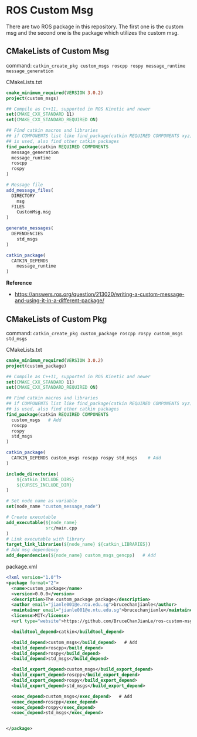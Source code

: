 # ROS Custom Msg

There are two ROS package in this repository. The first one is the custom msg and the second one is the package which utilizes the custom msg.

## CMakeLists of Custom Msg

command: `catkin_create_pkg custom_msgs roscpp rospy message_runtime message_generation`

CMakeLists.txt
```cmake
cmake_minimum_required(VERSION 3.0.2)
project(custom_msgs)

## Compile as C++11, supported in ROS Kinetic and newer
set(CMAKE_CXX_STANDARD 11)
set(CMAKE_CXX_STANDARD_REQUIRED ON)

## Find catkin macros and libraries
## if COMPONENTS list like find_package(catkin REQUIRED COMPONENTS xyz)
## is used, also find other catkin packages
find_package(catkin REQUIRED COMPONENTS
  message_generation
  message_runtime
  roscpp
  rospy
)

# Message file
add_message_files(
  DIRECTORY
    msg
  FILES
    CustomMsg.msg
)

generate_messages(
  DEPENDENCIES
    std_msgs
)

catkin_package(
  CATKIN_DEPENDS
    message_runtime
)
```

**Reference**  
- https://answers.ros.org/question/213020/writing-a-custom-message-and-using-it-in-a-different-package/


## CMakeLists of Custom Pkg

command: `catkin_create_pkg custom_package roscpp rospy custom_msgs std_msgs`

CMakeLists.txt  
```cmake
cmake_minimum_required(VERSION 3.0.2)
project(custom_package)

## Compile as C++11, supported in ROS Kinetic and newer
set(CMAKE_CXX_STANDARD 11)
set(CMAKE_CXX_STANDARD_REQUIRED ON)

## Find catkin macros and libraries
## if COMPONENTS list like find_package(catkin REQUIRED COMPONENTS xyz)
## is used, also find other catkin packages
find_package(catkin REQUIRED COMPONENTS
  custom_msgs   # Add
  roscpp
  rospy
  std_msgs
)

catkin_package(
  CATKIN_DEPENDS custom_msgs roscpp rospy std_msgs    # Add
)

include_directories(
    ${catkin_INCLUDE_DIRS}
    ${CURSES_INCLUDE_DIR}
)

# Set node name as variable
set(node_name "custom_message_node")

# Create executable
add_executable(${node_name}
               src/main.cpp
)
# Link executable with library
target_link_libraries(${node_name} ${catkin_LIBRARIES})
# Add msg dependency
add_dependencies(${node_name} custom_msgs_gencpp)   # Add
```

package.xml
```xml
<?xml version="1.0"?>
<package format="2">
  <name>custom_package</name>
  <version>0.0.0</version>
  <description>The custom_package package</description>
  <author email="jianle001@e.ntu.edu.sg">brucechanjianle</author>
  <maintainer email="jianle001@e.ntu.edu.sg">brucechanjianle</maintainer>
  <license>MIT</license>
  <url type="website">https://github.com/BruceChanJianLe/ros-custom-msg</url>

  <buildtool_depend>catkin</buildtool_depend>

  <build_depend>custom_msgs</build_depend>   # Add
  <build_depend>roscpp</build_depend>
  <build_depend>rospy</build_depend>
  <build_depend>std_msgs</build_depend>

  <build_export_depend>custom_msgs</build_export_depend>
  <build_export_depend>roscpp</build_export_depend>
  <build_export_depend>rospy</build_export_depend>
  <build_export_depend>std_msgs</build_export_depend>

  <exec_depend>custom_msgs</exec_depend>   # Add
  <exec_depend>roscpp</exec_depend>
  <exec_depend>rospy</exec_depend>
  <exec_depend>std_msgs</exec_depend>


</package>
```
